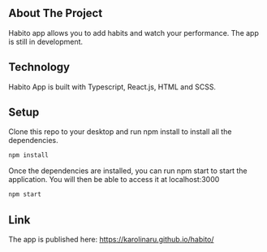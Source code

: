 ## About The Project

Habito app allows you to add habits and watch your performance. The app is still in development.

## Technology

Habito App is built with Typescript, React.js, HTML and SCSS.

## Setup

Clone this repo to your desktop and run npm install to install all the dependencies.

```bash
npm install
```

Once the dependencies are installed, you can run npm start to start the application. You will then be able to access it at localhost:3000

```bash
npm start
```

## Link

The app is published here:
https://karolinaru.github.io/habito/
